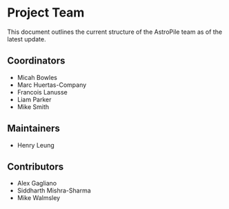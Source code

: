 # Project Team

This document outlines the current structure of the AstroPile team as of the latest update.

## Coordinators
- Micah Bowles
- Marc Huertas-Company 
- Francois Lanusse
- Liam Parker
- Mike Smith

## Maintainers
- Henry Leung

## Contributors
- Alex Gagliano
- Siddharth Mishra-Sharma
- Mike Walmsley
